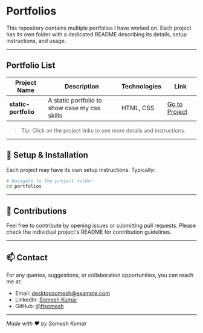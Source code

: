 
# Portfolios

This repository contains multiple portfolios I have worked on.
Each project has its own folder with a dedicated README describing its details, setup instructions, and usage.

---

## Portfolio List

| Project Name | Description | Technologies | Link |
|--------------|------------|-------------|------|
| **static-portfolio** | A static portfolio to show case my css skills | HTML, CSS | [Go to Project](./portfolios/html-css/static-portfolio) |


> Tip: Click on the project links to see more details and instructions.

---

## 🔧 Setup & Installation

Each project may have its own setup instructions. Typically:

```bash
# Navigate to the project folder
cd portfolios
````

---

## 📌 Contributions

Feel free to contribute by opening issues or submitting pull requests. Please check the individual project's README for contribution guidelines.

---

## 📫 Contact

For any queries, suggestions, or collaboration opportunities, you can reach me at:

* Email: [desktopsomesh@example.com](mailto:desktopsomesh@example.com)
* LinkedIn: [Somesh Kumar](https://www.linkedin.com/in/example/)
* GitHub: [@ftsomesh](https://github.com/ftsomesh)

---

*Made with ❤️ by Somesh Kumar*
